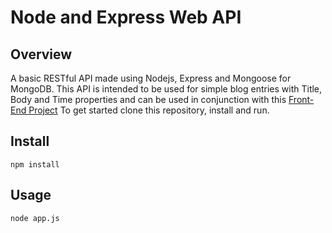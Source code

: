 # Node and Express Web API

## Overview

A basic RESTful API made using Nodejs, Express and Mongoose for MongoDB. 
This API is intended to be used for simple blog entries with Title, Body and Time properties and can be used in conjunction with this [Front-End Project](https://github.com/damiannolan/Blog-Front-End)
To get started clone this repository, install and run.

## Install
```
npm install
```

## Usage
```
node app.js
```